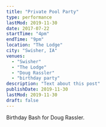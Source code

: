 ```yaml
---
title: "Private Pool Party"
type: performance
lastMod: 2019-11-30
date: 2017-07-22
startTime: "4pm"
endTime: "9pm"
location: "The Lodge"
city: "Swisher, IA"
venues:
  - "Swisher"
  - "The Lodge"
  - "Doug Rassler"
  - "birthday party"
description: "Text about this post"
publishDate: 2019-11-30
lastMod: 2019-11-30
draft: false
---
```

Birthday Bash for Doug Rassler.
